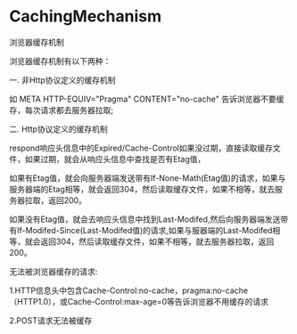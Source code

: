 # CachingMechanism
浏览器缓存机制

浏览器缓存机制有以下两种：

一. 非Http协议定义的缓存机制

如 META HTTP-EQUIV="Pragma" CONTENT="no-cache" 告诉浏览器不要缓存，每次请求都去服务器拉取;

二. Http协议定义的缓存机制

respond响应头信息中的Expired/Cache-Control如果没过期，直接读取缓存文件，如果过期，就会从响应头信息中查找是否有Etag值，

如果有Etag值，就会向服务器端发送带有If-None-Math(Etag值)的请求，如果与服务器端的Etag相等，就会返回304，然后读取缓存文件，如果不相等，就去服务器拉取，返回200。


如果没有Etag值，就会去响应头信息中找到Last-Modifed,然后向服务器端发送带有If-Modifed-Since(Last-Modifed值)的请求,如果与服器端的Last-Modifed相等，就会返回304，然后读取缓存文件，如果不相等，就去服务器拉取，返回200。


无法被浏览器缓存的请求:

1.HTTP信息头中包含Cache-Control:no-cache，pragma:no-cache（HTTP1.0），或Cache-Control:max-age=0等告诉浏览器不用缓存的请求

2.POST请求无法被缓存

